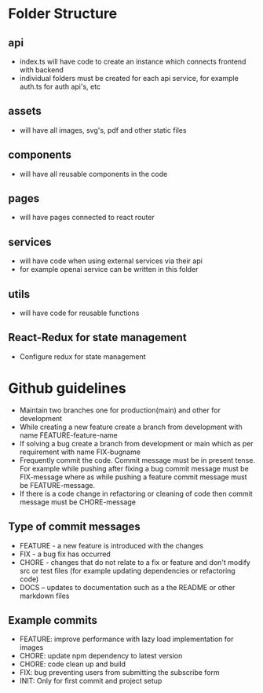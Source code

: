 # Folder Structure

## api
- index.ts will have code to create an instance which connects frontend with backend
- individual folders must be created for each api service, for example auth.ts for auth api's, etc

## assets
-  will have all images, svg's, pdf and other static files

## components
- will have all reusable components in the code

## pages
- will have pages connected to react router

## services
- will have code when using external services via their api
- for example openai service can be written in this folder

## utils
-  will have code for reusable functions

## React-Redux for state management
- Configure redux for state management

# Github guidelines
- Maintain two branches one for production(main) and other for development
- While creating a new feature create a branch from development with name FEATURE-feature-name
- If solving a bug create a branch from development or main which as per requirement with name FIX-bugname
- Frequently commit the code. Commit message must be in present tense. For example while pushing after fixing a bug commit message must be FIX-message where as while pushing a feature commit message must be FEATURE-message.
- If there is a code change in refactoring or cleaning of code then commit message must be CHORE-message
## Type of commit messages
- FEATURE - a new feature is introduced with the changes
- FIX - a bug fix has occurred
- CHORE - changes that do not relate to a fix or feature and don't modify src or test files (for example updating dependencies or refactoring code)
- DOCS – updates to documentation such as a the README or other markdown files

## Example commits
- FEATURE: improve performance with lazy load implementation for images
- CHORE: update npm dependency to latest version
- CHORE: code clean up and build 
- FIX: bug preventing users from submitting the subscribe form
- INIT: Only for first commit and project setup